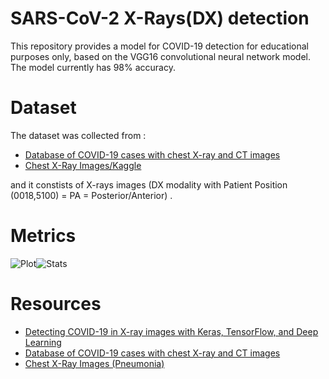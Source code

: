# SARS-CoV-2 X-Rays(DX) detection

This repository provides a model for COVID-19 detection for educational purposes only, based on the VGG16 convolutional neural network model. The model currently has 98% accuracy.

# Dataset
The dataset was collected from  :
 - [Database of COVID-19 cases with chest X-ray and CT images](https://github.com/ieee8023/covid-chestxray-dataset)
 - [Chest X-Ray Images/Kaggle](https://www.kaggle.com/paultimothymooney/chest-xray-pneumonia/data)
 
 and it constists of X-rays images (DX modality with Patient Position (0018,5100) = PA = Posterior/Anterior) .
 # Metrics
 
 ![Plot](https://github.com/GavriloviciEduard/SARS-CoV-2-X-Rays-DX-detection/blob/master/res/plot.png)![Stats](https://github.com/GavriloviciEduard/SARS-CoV-2-X-Rays-DX-detection/blob/master/res/stats.png)

 
# Resources
- [Detecting COVID-19 in X-ray images with Keras, TensorFlow, and Deep Learning](https://www.pyimagesearch.com/2020/03/16/detecting-covid-19-in-x-ray-images-with-keras-tensorflow-and-deep-learning/)
- [Database of COVID-19 cases with chest X-ray and CT images](https://github.com/ieee8023/covid-chestxray-dataset)
- [Chest X-Ray Images (Pneumonia)](https://www.kaggle.com/paultimothymooney/chest-xray-pneumonia/data)
